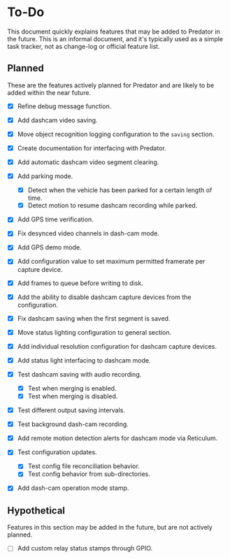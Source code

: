 # To-Do

This document quickly explains features that may be added to Predator in the future. This is an informal document, and it's typically used as a simple task tracker, not as change-log or official feature list.


## Planned

These are the features actively planned for Predator and are likely to be added within the near future.

- [X] Refine debug message function.
- [X] Add dashcam video saving.
- [X] Move object recognition logging configuration to the `saving` section.
- [X] Create documentation for interfacing with Predator.
- [X] Add automatic dashcam video segment clearing.
- [X] Add parking mode.
    - [X] Detect when the vehicle has been parked for a certain length of time.
    - [X] Detect motion to resume dashcam recording while parked.
- [X] Add GPS time verification.
- [X] Fix desynced video channels in dash-cam mode.
- [X] Add GPS demo mode.
- [X] Add configuration value to set maximum permitted framerate per capture device.
- [X] Add frames to queue before writing to disk.
- [X] Add the ability to disable dashcam capture devices from the configuration.
- [X] Fix dashcam saving when the first segment is saved.
- [X] Move status lighting configuration to general section.
- [X] Add individual resolution configuration for dashcam capture devices.
- [X] Add status light interfacing to dashcam mode.
- [X] Test dashcam saving with audio recording.
    - [X] Test when merging is enabled.
    - [X] Test when merging is disabled.
- [X] Test different output saving intervals.
- [X] Test background dash-cam recording.
- [X] Add remote motion detection alerts for dashcam mode via Reticulum.
- [X] Test configuration updates.
    - [X] Test config file reconciliation behavior.
    - [X] Test config behavior from sub-directories.
- [X] Add dash-cam operation mode stamp.


## Hypothetical

Features in this section may be added in the future, but are not actively planned.

- [ ] Add custom relay status stamps through GPIO.
